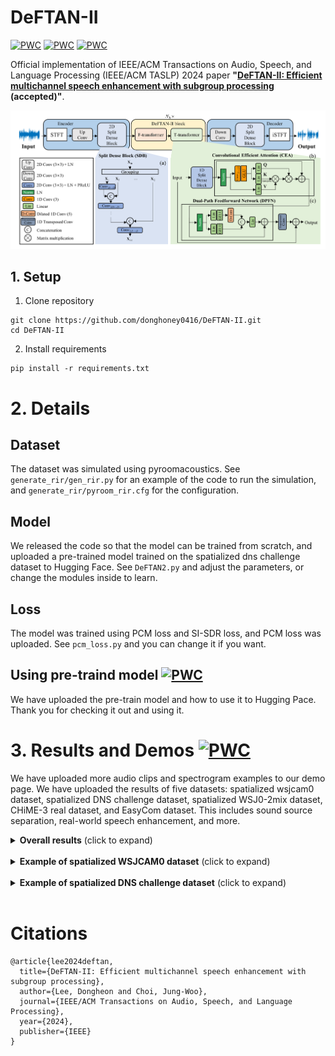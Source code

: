 # DeFTAN-II


[![PWC](https://img.shields.io/badge/arXiv-paper-red)](https://arxiv.org/pdf/2308.15777)
[![PWC](https://img.shields.io/badge/HuggingFace-pre_trained_model-yellow)](https://huggingface.co/donghoney0416/DeFTAN-II)
[![PWC](https://img.shields.io/badge/Demo-webpage-blue)](https://donghoney0416.github.io/demos-DeFTAN-II/demo-page.html)

Official implementation of IEEE/ACM Transactions on Audio, Speech, and Language Processing (IEEE/ACM TASLP) 2024 paper **"[DeFTAN-II: Efficient multichannel speech enhancement with subgroup processing](https://arxiv.org/pdf/2308.15777) (accepted)"**.

![DeFTAN-II figure](fig/Fig_overall_architecture.png)

## 1. Setup
1. Clone repository
```
git clone https://github.com/donghoney0416/DeFTAN-II.git
cd DeFTAN-II
```

2. Install requirements
```
pip install -r requirements.txt
```

# 2. Details
## Dataset
The dataset was simulated using pyroomacoustics. See `generate_rir/gen_rir.py` for an example of the code to run the simulation, and `generate_rir/pyroom_rir.cfg` for the configuration.

## Model
We released the code so that the model can be trained from scratch, and uploaded a pre-trained model trained on the spatialized dns challenge dataset to Hugging Face. 
See `DeFTAN2.py` and adjust the parameters, or change the modules inside to learn.

## Loss
The model was trained using PCM loss and SI-SDR loss, and PCM loss was uploaded. See `pcm_loss.py` and you can change it if you want.

## Using pre-traind model [![PWC](https://img.shields.io/badge/HuggingFace-pre_trained_model-yellow)](https://huggingface.co/donghoney0416/DeFTAN-II)
We have uploaded the pre-train model and how to use it to Hugging Pace. Thank you for checking it out and using it.

# 3. Results and Demos [![PWC](https://img.shields.io/badge/Demo-webpage-blue)](https://donghoney0416.github.io/demos-DeFTAN-II/demo-page.html)
We have uploaded more audio clips and spectrogram examples to our demo page. We have uploaded the results of five datasets: spatialized wsjcam0 dataset, spatialized DNS challenge dataset, spatialized WSJ0-2mix dataset, CHiME-3 real dataset, and EasyCom dataset. This includes sound source separation, real-world speech enhancement, and more.
<details>
<br>
<summary><strong>Overall results</strong> (click to expand) </summary>
![DeFTAN-II figure](fig/Fig_overall_architecture.png)
</details>
<br>

<details>
<br>
<summary><strong>Example of spatialized WSJCAM0 dataset</strong> (click to expand) </summary>
![noisy](fig/wsjcam0/noisy.png)
</details>
<br>

<details>
<br>
<summary><strong>Example of spatialized DNS challenge dataset</strong> (click to expand) </summary>
![noisy](fig/dns/noisy.png)
</details>
<br>

# Citations
```
@article{lee2024deftan,
  title={DeFTAN-II: Efficient multichannel speech enhancement with subgroup processing},
  author={Lee, Dongheon and Choi, Jung-Woo},
  journal={IEEE/ACM Transactions on Audio, Speech, and Language Processing},
  year={2024},
  publisher={IEEE}
}
```

